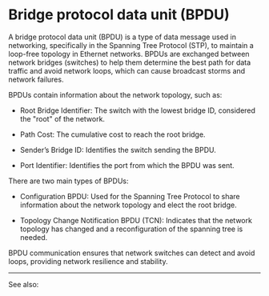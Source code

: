 # Bridge protocol data unit (BPDU)

A bridge protocol data unit (BPDU) is a type of data message used in networking, specifically in the Spanning Tree Protocol (STP), to maintain a loop-free topology in Ethernet networks. BPDUs are exchanged between network bridges (switches) to help them determine the best path for data traffic and avoid network loops, which can cause broadcast storms and network failures.

BPDUs contain information about the network topology, such as:

- Root Bridge Identifier: The switch with the lowest bridge ID, considered the "root" of the network.

- Path Cost: The cumulative cost to reach the root bridge.

- Sender’s Bridge ID: Identifies the switch sending the BPDU.

- Port Identifier: Identifies the port from which the BPDU was sent.

There are two main types of BPDUs:

- Configuration BPDU: Used for the Spanning Tree Protocol to share information about the network topology and elect the root bridge.

- Topology Change Notification BPDU (TCN): Indicates that the network topology has changed and a reconfiguration of the spanning tree is needed.

BPDU communication ensures that network switches can detect and avoid loops, providing network resilience and stability.

---

See also:




